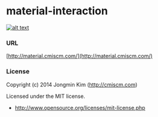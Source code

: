 # material-interaction


[![alt text](http://cmiscm.github.com/material-interaction/screenshot/mi.jpg)](http://cmiscm.github.com/material-interaction/)



### URL
[http://material.cmiscm.com/](http://material.cmiscm.com/)



### License
Copyright (c) 2014 Jongmin Kim (http://cmiscm.com) 

Licensed under the MIT license.

 - http://www.opensource.org/licenses/mit-license.php
